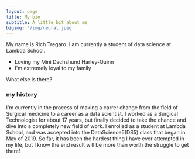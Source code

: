 ```yaml
---
layout: page
title: My bio
subtitle: A little bit about me
bigimg: '/img/neural.jpeg'
---
```


My name is Rich Tregaro. I am currently a student of data science at Lambda School.  

- Loving my Mini Dachshund Harley-Quinn
- I'm extremely loyal to my family

What else is there?

### my history

I'm currently in the process of making a carrer change from the field of Surgical medicine to a career as a data scientist.  I worked as a Surgical Technologist for about 17 years, but finally decided to take the chance and dive into a completely new field of work.  I enrolled as a student at Lambda School, and was accepted into the DataScience5(DS5) class that began in May of 2019.  So far, it has been the hardest thing I have ever attempted in my life, but I know the end result will be more than worth the struggle to get there!
